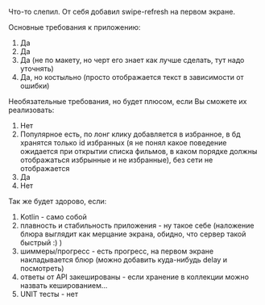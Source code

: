 Что-то слепил. От себя добавил swipe-refresh на первом экране.


Основные требования к приложению:
1. Да
2. Да
3. Да (не по макету, но черт его знает как лучше сделать, тут надо уточнять)
4. Да, но костыльно (просто отображается текст в зависимости от ошибки)


Необязательные требования, но будет плюсом, если Вы сможете их реализовать:
1. Нет
2. Популярное есть, по лонг клику добавляется в избранное, в бд хранятся только id избранных (я не понял какое поведение ожидается при открытии списка фильмов, в каком порядке должны отображаться избрынные и не избранные), без сети не отображается
3. Да
4. Нет


Так же будет здорово, если:
1. Kotlin - само собой
2. плавность и стабильность приложения - ну такое себе (наложение блюра выглядит как мерцание экрана, обидно, что сервер такой быстрый :) )
3. шиммеры/прогресс - есть прогресс, на первом экране накладывается блюр (можно добавить куда-нибудь delay и посмотреть)
4. ответы от API закешированы - если хранение в коллекции можно назвать кешированием...
5. UNIT тесты - нет